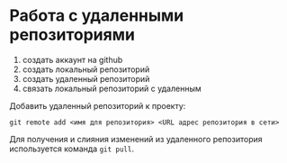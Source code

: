 # Работа с удаленными репозиториями

1. создать аккаунт на github
2. создать локальный репозиторий 
3. создать удаленный репозиторий
4. связать локальный репозиторий с удаленным

Добавить удаленный репозиторий к проекту:
```
git remote add <имя для репозитория> <URL адрес репозитория в сети>
```
Для получения и слияния изменений из удаленного репозитория используется команда `git pull`.
